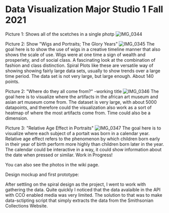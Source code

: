 # Data Visualization Major Studio 1 Fall 2021


Picture 1: Shows all of the scetches in a single photp
![IMG_0344](https://user-images.githubusercontent.com/73747671/132769152-e50b12ef-f2bd-423f-bf44-389fe3cee8ac.jpg)

Picture 2: Show "Wigs and Portraits; The Glory Years"
![IMG_0345](https://user-images.githubusercontent.com/73747671/132769156-8c13b72a-41b9-41f0-a2d7-073fd72e39a3.jpg)
The goal here is to show the use of wigs in a creative timeline manner that also shows the scale of use. Wigs were at one time a sign of 
wealth and prosperiety, and of social class. A fascinating look at the combination of fashion and class distinction. Spiral Plots like these are versatile way of showing showing fairly large data sets, usually to show trends over a large time period.
The data set is not very large, but large enough. About 140 points.

Picture 2: "Where do they all come from?" -working title
![IMG_0346](https://user-images.githubusercontent.com/73747671/132769161-4bfd1625-82b9-4173-9ebb-f990e566bfa2.jpg)
The goal here is to visualize where the artifacts in the african art museum and asian art museum come from. The dataset is very large, with about 5000 datapoints, 
and therefore could the visualization also work as a sort of heatmap of where the most artifacts come from. Time could also be a dimension.

Picture 3: "Relative Age Effect in Portraits"
![IMG_0347](https://user-images.githubusercontent.com/73747671/132769164-0f1648c8-47e8-459d-b115-002cc8335e01.jpg)
The goal here is to visualize where each subject of a portait was born in a calendar year. Relative age effect refers to the phenomenon by which children born early in their year of birth perform more highly than children born later in the year. The calendar could be interactive in a way, it could show information about the date when pressed or similar. Work in Progress!



You can also see the photos in the wiki page.


Design mockup and first prototype:

After settling on the spiral design as the project, I went to work with gathering the data. Quite quickly I noticed that the data avalaible in the API with CCO enabled media was very limited. The solution to that was to make data-sctipting script that simply extracts the data from the Smithsonian Collections Website. 


